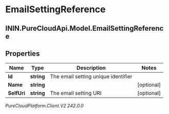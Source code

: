 # EmailSettingReference

## ININ.PureCloudApi.Model.EmailSettingReference

## Properties

|Name | Type | Description | Notes|
|------------ | ------------- | ------------- | -------------|
| **Id** | **string** | The email setting unique identifier | |
| **Name** | **string** |  | [optional] |
| **SelfUri** | **string** | The email setting URI | [optional] |



_PureCloudPlatform.Client.V2 242.0.0_
